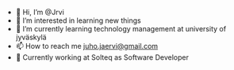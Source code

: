 - 👋 Hi, I’m @Jrvi
- 👀 I’m interested in learning new things
- 🎒 I’m currently learning technology management at university of jyväskylä
- 📫 How to reach me juho.jaervi@gmail.com
- 💼 Currently working at Solteq as Software Developer

<!---
Jrvi/Jrvi is a ✨ special ✨ repository because its `README.md` (this file) appears on your GitHub profile.
You can click the Preview link to take a look at your changes.
--->

